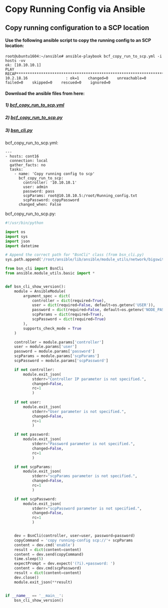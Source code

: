 # Copy Running Config via Ansible

## Copy running configuration to a SCP location

#### Use the following ansible script to copy the running config to an SCP location:
```
root@ubuntu1604:~/ansible# ansible-playbook bcf_copy_run_to_scp.yml -i hosts -vv
ok: [10.10.10.1]
PLAY RECAP*****************************************************************************************************************************************************************************
10.2.18.16                 : ok=1    changed=0    unreachable=0    failed=0    skipped=0    rescued=0    ignored=0
```


#### Download the ansible files from here:
##### 1) [bcf_copy_run_to_scp.yml](https://github.com/bigswitch/automation/blob/master/ansible/bcf_copy_run_to_scp.yml)
##### 2) [bcf_copy_run_to_scp.py](https://github.com/bigswitch/automation/blob/master/ansible/bcf_copy_run_to_scp.py)
##### 3) [bsn_cli.py](https://github.com/bigswitch/automation/blob/master/ansible/bsn_cli.py)


bcf_copy_run_to_scp.yml:
```ansible
---
- hosts: cont16
  connection: local
  gather_facts: no
  tasks:
    - name: 'Copy running config to scp'
      bcf_copy_run_to_scp:
        controller: '10.10.10.1'
        user: admin
        password: pass
        scpParams: root@10.10.10.5:/root/Running_config.txt
        scpPassword: copyPassword
      changed_when: False
```

bcf_copy_run_to_scp.py:
```python
#!/usr/bin/python

import os
import sys
import json
import datetime

# Append the correct path for "BsnCli" class (from bsn_cli.py)
sys.path.append('/root/ansible/lib/ansible/module_utils/network/bigswitch')

from bsn_cli import BsnCli
from ansible.module_utils.basic import *


def bsn_cli_show_version():
    module = AnsibleModule(
        argument_spec = dict(
            controller = dict(required=True),
            user = dict(required=False, default=os.getenv('USER')),
            password = dict(required=False, default=os.getenv('NODE_PASSWORD')),
            scpParams = dict(required=True),
            scpPassword = dict(required=True)
        ),
        supports_check_mode = True
    )

    controller = module.params['controller']
    user = module.params['user']
    password = module.params['password']
    scpParams = module.params['scpParams']
    scpPassword = module.params['scpPassword']

    if not controller:
        module.exit_json(
            stderr="Controller IP parameter is not specified.",
            changed=False,
            rc=1
            )
            
    if not user:
        module.exit_json(
            stderr="User parameter is not specified.",
            changed=False,
            rc=1
            )

    if not password:
        module.exit_json(
            stderr="Password parameter is not specified.",
            changed=False,
            rc=1
            )

    if not scpParams:
        module.exit_json(
            stderr="scpParams parameter is not specified.",
            changed=False,
            rc=1
            )

    if not scpPassword:
        module.exit_json(
            stderr="scpPassword parameter is not specified.",
            changed=False,
            rc=1
            )


    dev = BsnCli(controller, user=user, password=password)
    copyCommand = 'copy running-config scp://'+ scpParams
    content = dev.cmd('enable')
    result = dict(content=content)
    content = dev.send(copyCommand)
    time.sleep(5)
    expectPrompt = dev.expect('(?i).+password: ')
    content = dev.cmd(scpPassword)
    result = dict(content=content)
    dev.close()
    module.exit_json(**result)


if __name__ == '__main__':
    bsn_cli_show_version()
```







